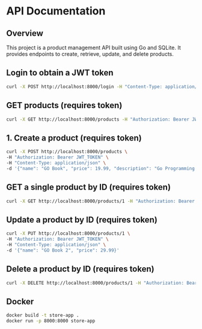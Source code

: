 # API Documentation

## Overview
This project is a product management API built using Go and SQLite. It provides endpoints to create, retrieve, update, and delete products.

## Login to obtain a JWT token
```bash
curl -X POST http://localhost:8000/login -H "Content-Type: application/json" -d '{"username": "username", "password": "password"}'
```

## GET products (requires token)
```bash
curl -X GET http://localhost:8000/products -H "Authorization: Bearer JWT_TOKEN"
```

## 1. Create a product (requires token)
```bash
curl -X POST http://localhost:8000/products \
-H "Authorization: Bearer JWT_TOKEN" \
-H "Content-Type: application/json" \
-d '{"name": "GO Book", "price": 19.99, "description": "Go Programming Language"}'
```

## GET a single product by ID (requires token)
```bash
curl -X GET http://localhost:8000/products/1 -H "Authorization: Bearer JWT_TOKEN"
```

## Update a product by ID (requires token)
```bash
curl -X PUT http://localhost:8000/products/1 \
-H "Authorization: Bearer JWT_TOKEN" \
-H "Content-Type: application/json" \
-d '{"name": "GO Book 2", "price": 29.99}'
```

## Delete a product by ID (requires token)
```bash
curl -X DELETE http://localhost:8000/products/1 -H "Authorization: Bearer JWT_TOKEN"
```

## Docker
```bash
docker build -t store-app .
docker run -p 8000:8000 store-app
```
